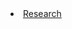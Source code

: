    <li class="masthead__menu-item">
          <a href="xxx.github.io/research.html">Research</a>
        </li>



